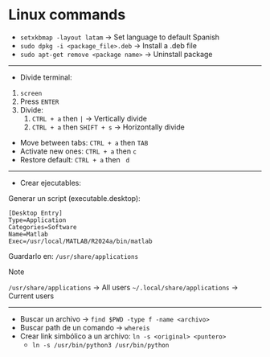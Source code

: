 # Linux commands

- `setxkbmap -layout latam` -> Set language to default Spanish
- `sudo dpkg -i <package_file>.deb` -> Install a .deb file
- `sudo apt-get remove <package name>` -> Uninstall package

---

- Divide terminal:

1. `screen`
2. Press `ENTER`
3. Divide:
	1. `CTRL + a` then `|` -> Vertically divide
	2. `CTRL + a` then `SHIFT + s` -> Horizontally divide

- Move between tabs: `CTRL + a` then `TAB`
- Activate new ones: `CTRL + a` then `c`
- Restore default: `CTRL + a` then ` d`
 
---

- Crear ejecutables:

Generar un script (executable.desktop): 

```Text file
[Desktop Entry]
Type=Application  
Categories=Software  
Name=Matlab  
Exec=/usr/local/MATLAB/R2024a/bin/matlab
```

Guardarlo en: `/usr/share/applications`

>[!Note]
> `/usr/share/applications` -> All users
> `~/.local/share/applications` -> Current users

---

- Buscar un archivo -> `find $PWD -type f -name <archivo>`
- Buscar path de un comando -> `whereis`
- Crear link simbólico a un archivo: `ln -s <original> <puntero>`
	- `ln -s /usr/bin/python3 /usr/bin/python`


